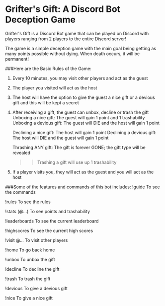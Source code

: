 # Grifter's Gift: A Discord Bot Deception Game

Grifter's Gift is a Discord Bot game that can be played on Discord with players ranging from 2 players to the entire Discord server!

The game is a simple deception game with the main goal being getting as many points possible without dying. When death occurs, it will be permanent!

###Here are the Basic Rules of the Game:
  1. Every 10 minutes, you may visit other players and act as the guest

  2. The player you visited will act as the host

  3. The host will have the option to give the guest a nice gift or a devious gift and this will be kept a secret

  4. After receiving a gift, the guest can unbox, decline or trash the gift
      Unboxing a nice gift: The guest will gain 1 point and 1 trashability
      Unboxing a devious gift: The guest will DIE and the host will gain 1 point

      Declining a nice gift: The host will gain 1 point
      Declining a devious gift: The host will DIE and the guest will gain 1 point

      Thrashing ANY gift: The gift is forever GONE; the gift type will be revealed
        >> Trashing a gift will use up 1 trashability

  5. If a player visits you, they will act as the guest and you will act as the host


###Some of the features and commands of this bot includes:
  !guide
  To see the commands
  
  !rules
  To see the rules
  
  !stats (@...)
  To see points and
  trashability
  
  !leaderboards
  To see the current
  leaderboard
  
  !highscores
  To see the current
  high scores
  
  !visit @...
  To visit other players
  
  !home
  To go back home
  
  !unbox
  To unbox the gift
  
  !decline
  To decline the gift
  
  !trash
  To trash the gift
  
  !devious
  To give a devious gift
  
  !nice
  To give a nice gift
